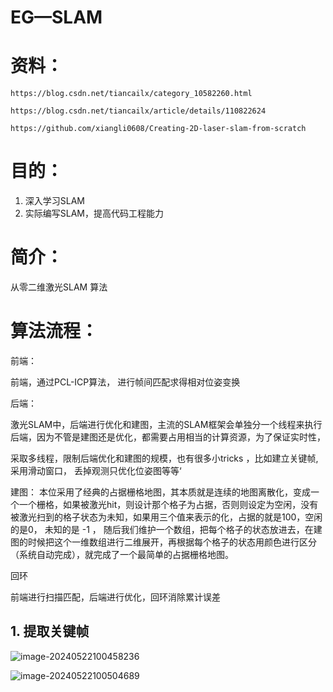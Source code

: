# EG—SLAM



# 资料：

```
https://blog.csdn.net/tiancailx/category_10582260.html

https://blog.csdn.net/tiancailx/article/details/110822624

https://github.com/xiangli0608/Creating-2D-laser-slam-from-scratch
```



# 目的： 

1. 深入学习SLAM
2. 实际编写SLAM，提高代码工程能力







# 简介：

从零二维激光SLAM 算法





# 算法流程： 

前端：

前端，通过PCL-ICP算法， 进行帧间匹配求得相对位姿变换

后端：

激光SLAM中，后端进行优化和建图，主流的SLAM框架会单独分一个线程来执行后端，因为不管是建图还是优化，都需要占用相当的计算资源，为了保证实时性，

采取多线程，限制后端优化和建图的规模，也有很多小tricks ，比如建立关键帧,采用滑动窗口， 丢掉观测只优化位姿图等等‘

建图： 本位采用了经典的占据栅格地图，其本质就是连续的地图离散化，变成一个一个栅格，如果被激光hit，则设计那个格子为占据，否则则设定为空闲，没有被激光扫到的格子状态为未知，如果用三个值来表示的化，占据的就是100，空闲的是0， 未知的是 -1 ， 随后我们维护一个数组，把每个格子的状态放进去，在建图的时候把这个一维数组进行二维展开，再根据每个格子的状态用颜色进行区分（系统自动完成），就完成了一个最简单的占据栅格地图。





回环

前端进行扫描匹配，后端进行优化，回环消除累计误差



## 1. 提取关键帧





![image-20240522100458236](D:\SLAM\学习笔记\EG-SLAM.assets\image-20240522100458236.png)







![image-20240522100504689](D:\SLAM\学习笔记\EG-SLAM.assets\image-20240522100504689.png)

